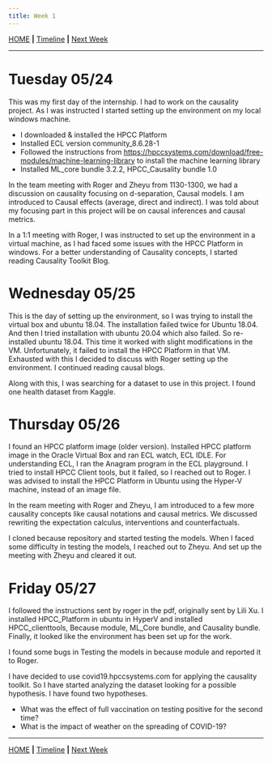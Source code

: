 ```yaml
---
title: Week 1
---
```


[HOME](https://arungaonkar.github.io/HPCC-Causality/) **|**
[Timeline](https://arungaonkar.github.io/HPCC-Causality/index.html#timeline) **|**
[Next Week](https://arungaonkar.github.io/HPCC-Causality/week2.html)

---

# Tuesday 05/24

This was my first day of the internship. I had to work on the causality project. As I was instructed I started setting up the environment on my local windows machine.  

* I downloaded & installed the HPCC Platform
* Installed ECL version community_8.6.28-1
* Followed the instructions from https://hpccsystems.com/download/free-modules/machine-learning-library to install the machine learning library
* Installed ML_core bundle 3.2.2, HPCC_Causality bundle 1.0

In the team meeting with Roger and Zheyu from 1130-1300, we had a discussion on causality focusing on d-separation, Causal models. I am introduced to Causal effects (average, direct and indirect). I  was told about my focusing part in this project will be on causal inferences and causal metrics.

In a 1:1 meeting with Roger, I was instructed to set up the environment in a virtual machine, as I had faced some issues with the HPCC Platform in windows. For a better understanding of Causality concepts, I started reading Causality Toolkit Blog.

# Wednesday 05/25

This is the day of setting up the environment, so I was trying to install the virtual box and ubuntu 18.04. The installation failed twice for Ubuntu 18.04. And then I tried installation with ubuntu 20.04 which also failed. So re-installed ubuntu 18.04. This time it worked with slight modifications in the VM. Unfortunately, it failed to install the HPCC Platform in that VM. Exhausted with this I decided to discuss with Roger setting up the environment. I continued reading causal blogs.

Along with this, I was searching for a dataset to use in this project. I found one health dataset from Kaggle.

# Thursday 05/26

I found an HPCC platform image (older version). Installed HPCC platform image in the Oracle Virtual Box and ran ECL watch, ECL IDLE. For understanding ECL, I ran the Anagram program in the ECL playground. I tried to install HPCC Client tools, but it failed, so I reached out to Roger. I was advised to install the HPCC Platform in Ubuntu using the Hyper-V machine, instead of an image file.

In the ream meeting with Roger and Zheyu, I am introduced to a few more causality concepts like causal notations and causal metrics. We discussed rewriting the expectation calculus, interventions and counterfactuals.

I cloned because repository and started testing the models. When I faced some difficulty in testing the models, I reached out to Zheyu. And set up the meeting with Zheyu and cleared it out.

# Friday 05/27

I followed the instructions sent by roger in the pdf, originally sent by Lili Xu. I installed HPCC_Platform in ubuntu in HyperV and installed HPCC_clienttools, Because module, ML_Core bundle, and Causality bundle. Finally, it looked like the environment has been set up for the work.

I found some bugs in Testing the models in because module and reported it to Roger.

I have decided to use covid19.hpccsystems.com for applying the causality toolkit. So I have started analyzing the dataset looking for a possible hypothesis. I have found two hypotheses.

* What was the effect of full vaccination on testing positive for the second time?
* What is the impact of weather on the spreading of COVID-19?

---
[HOME](https://arungaonkar.github.io/HPCC-Causality/) **|**
[Timeline](https://arungaonkar.github.io/HPCC-Causality/index.html#timeline) **|**
[Next Week](https://arungaonkar.github.io/HPCC-Causality/week2.html)
